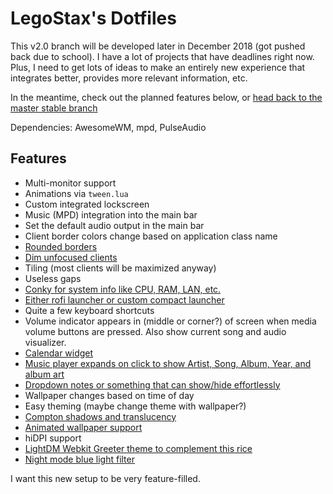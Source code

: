# LegoStax's Dotfiles

This v2.0 branch will be developed later in December 2018 (got pushed back due to school). I have a lot of projects that have deadlines right now. Plus, I need to get lots of ideas to make an entirely new experience that integrates better, provides more relevant information, etc.

In the meantime, check out the planned features below, or [head back to the master stable branch](https://github.com/legostax/dotfiles)

Dependencies: AwesomeWM, mpd, PulseAudio

## Features
- Multi-monitor support
- Animations via `tween.lua`
- Custom integrated lockscreen
- Music (MPD) integration into the main bar
- Set the default audio output in the main bar
- Client border colors change based on application class name
- [Rounded borders](https://www.reddit.com/r/unixporn/comments/9j24u9/plasma_minimal_theme_based_on_arc/)
- [Dim unfocused clients](https://www.reddit.com/r/unixporn/comments/9j24u9/plasma_minimal_theme_based_on_arc/)
- Tiling (most clients will be maximized anyway)
- Useless gaps
- [Conky for system info like CPU, RAM, LAN, etc.](https://imgur.com/a/ahHL9)
- [Either rofi launcher or custom compact launcher](https://www.reddit.com/r/unixporn/comments/4f8fbq/compiz_rofi_with_compiz_blur/)
- Quite a few keyboard shortcuts
- Volume indicator appears in (middle or corner?) of screen when media volume buttons are pressed. Also show current song and audio visualizer.
- [Calendar widget](https://awesomewm.org/doc/api/classes/awful.widget.calendar_popup.html)
- [Music player expands on click to show Artist, Song, Album, Year, and album art](https://www.reddit.com/r/unixporn/comments/93qcu9/openbox_train_of_thought/)
- [Dropdown notes or something that can show/hide effortlessly](https://www.reddit.com/r/unixporn/comments/904al6/oc_dropdown_notes/)
- Wallpaper changes based on time of day
- Easy theming (maybe change theme with wallpaper?)
- [Compton shadows and translucency](https://www.reddit.com/r/unixporn/comments/9ggq94/kde_plasma_for_the_love_of_all_that_is_translucent/)
- [Animated wallpaper support](https://www.reddit.com/r/unixporn/comments/9abhbf/oc_wallpaper_opengl_animated_wallpaper/)
- hiDPI support
- [LightDM Webkit Greeter theme to complement this rice](https://www.reddit.com/r/unixporn/comments/84wypv/lightdmwebkit2greeter_ricing_the_greeter/)
- [Night mode blue light filter](https://askubuntu.com/questions/482373/how-do-i-install-redshift-in-ubuntu)

I want this new setup to be very feature-filled.
